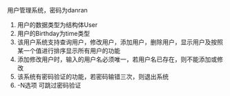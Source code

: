用户管理系统，密码为danran   

1. 用户的数据类型为结构体User    
2. 用户的Birthday为time类型    
3. 该用户系统支持查询用户，修改用户，添加用户，删除用户，显示用户及按照某一个值进行排序显示所有用户的功能    
4. 添加修改用户时，输入的用户名必须唯一，若用户名已存在，则不能添加或修改    
5. 该系统有密码验证的功能，若密码输错三次，则退出系统    
6. -N选项 可跳过密码验证    